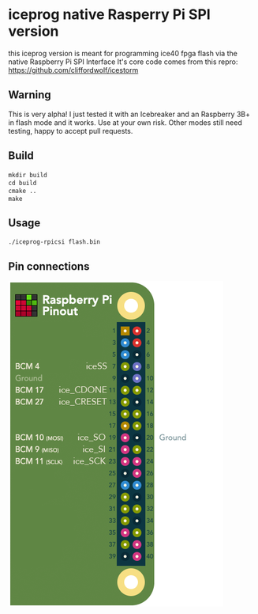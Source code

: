 # iceprog native Rasperry Pi SPI version

this iceprog version is meant for programming ice40 fpga flash via the native Raspberry Pi SPI Interface
It's core code comes from this repro: https://github.com/cliffordwolf/icestorm

## Warning

This is very alpha! I just tested it with an Icebreaker and an Raspberry 3B+ in flash mode and it works.
Use at your own risk. Other modes still need testing, happy to accept pull requests.

## Build

```
mkdir build
cd build
cmake ..
make
```

## Usage

```
./iceprog-rpicsi flash.bin
```

## Pin connections
![pinout](pinout.png)
